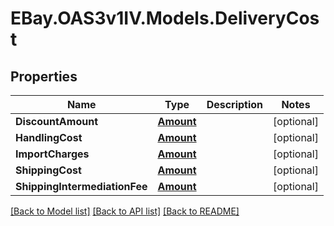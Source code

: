 # EBay.OAS3v1IV.Models.DeliveryCost
## Properties

Name | Type | Description | Notes
------------ | ------------- | ------------- | -------------
**DiscountAmount** | [**Amount**](Amount.md) |  | [optional] 
**HandlingCost** | [**Amount**](Amount.md) |  | [optional] 
**ImportCharges** | [**Amount**](Amount.md) |  | [optional] 
**ShippingCost** | [**Amount**](Amount.md) |  | [optional] 
**ShippingIntermediationFee** | [**Amount**](Amount.md) |  | [optional] 

[[Back to Model list]](../README.md#documentation-for-models) [[Back to API list]](../README.md#documentation-for-api-endpoints) [[Back to README]](../README.md)

